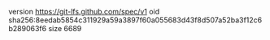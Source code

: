 version https://git-lfs.github.com/spec/v1
oid sha256:8eedab5854c311929a59a3897f60a055683d43f8d507a52ba3f12c6b289063f6
size 6689
